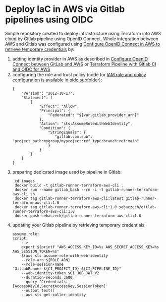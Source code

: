 # Deploy IaC in AWS via Gitlab pipelines using OIDC

Simple repository created to deploy infrastructure using Terraform into AWS cloud by Gitlab pipeline using OpenID Connect. Whole integration between AWS and Gitlab was configured using [Configure OpenID Connect in AWS to retrieve temporary credentials](https://docs.gitlab.com/ee/ci/cloud_services/aws/) by:
1. adding identity provider in AWS as described in [Configure OpenID Connect between GitLab and AWS](https://gitlab.com/guided-explorations/aws/configure-openid-connect-in-aws) or [Terraform Pipeline with Gitlab CI and OIDC for AWS](https://globaldatanet.com/tech-blog/terraform-pipeline-with-gitlab-ci-and-oidc-for-aws)
1. configuring the role and trust policy (code for [IAM role and policy configuration is available in oidc subfolder](oidc)):
    ```
    {
        "Version": "2012-10-17",
        "Statement": [
            {
                "Effect": "Allow",
                "Principal": {
                    "Federated": "${var.gitlab_provider_arn}"
                },
                "Action": "sts:AssumeRoleWithWebIdentity",
                "Condition": {
                    "StringEquals": {
                       "gitlab.com:sub": "project_path:mygroup/myproject:ref_type:branch:ref:main"
                    }
                }
            }
        ]
    }
    ```
1. preparing dedicated image used by pipeline in Gitlab:
   ```
    cd images
    docker build -t gitlab-runner-terraform-aws-cli .
    docker run --name gitlab_bash --rm -i -t gitlab-runner-terraform-aws-cli sh
    docker tag gitlab-runner-terraform-aws-cli:latest gitlab-runner-terraform-aws-cli:1.0
    docker tag gitlab-runner-terraform-aws-cli:1.0 sebaczech/gitlab-runner-terraform-aws-cli:1.0
    docker push sebaczech/gitlab-runner-terraform-aws-cli:1.0
    ```
1. updating your Gitlab pipeline by retrieving temporary credentials:
    ```
    assume role:
    script:
        - >
        export $(printf "AWS_ACCESS_KEY_ID=%s AWS_SECRET_ACCESS_KEY=%s AWS_SESSION_TOKEN=%s"
        $(aws sts assume-role-with-web-identity
        --role-arn ${ROLE_ARN}
        --role-session-name "GitLabRunner-${CI_PROJECT_ID}-${CI_PIPELINE_ID}"
        --web-identity-token $CI_JOB_JWT_V2
        --duration-seconds 3600
        --query 'Credentials.[AccessKeyId,SecretAccessKey,SessionToken]'
        --output text))
        - aws sts get-caller-identity
    ```